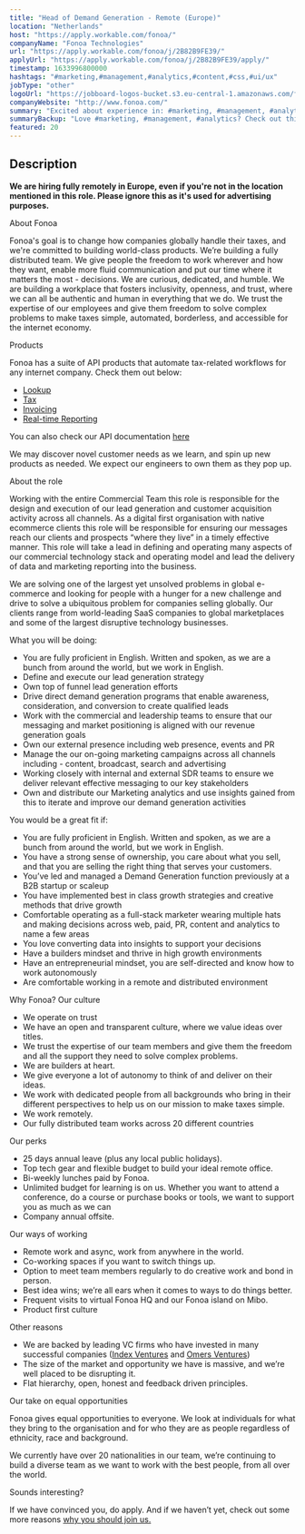```yaml
---
title: "Head of Demand Generation - Remote (Europe)"
location: "Netherlands"
host: "https://apply.workable.com/fonoa/"
companyName: "Fonoa Technologies"
url: "https://apply.workable.com/fonoa/j/2B82B9FE39/"
applyUrl: "https://apply.workable.com/fonoa/j/2B82B9FE39/apply/"
timestamp: 1633996800000
hashtags: "#marketing,#management,#analytics,#content,#css,#ui/ux"
jobType: "other"
logoUrl: "https://jobboard-logos-bucket.s3.eu-central-1.amazonaws.com/fonoa-technologies"
companyWebsite: "http://www.fonoa.com/"
summary: "Excited about experience in: #marketing, #management, #analytics? Check out this job post!"
summaryBackup: "Love #marketing, #management, #analytics? Check out this job post!"
featured: 20
---
```


## Description

**We are hiring fully remotely in Europe, even if you're not in the location mentioned in this role. Please ignore this as it's used for advertising purposes.**

About Fonoa

Fonoa's goal is to change how companies globally handle their taxes, and we're committed to building world-class products. We’re building a fully distributed team. We give people the freedom to work wherever and how they want, enable more fluid communication and put our time where it matters the most - decisions. We are curious, dedicated, and humble. We are building a workplace that fosters inclusivity, openness, and trust, where we can all be authentic and human in everything that we do. We trust the expertise of our employees and give them freedom to solve complex problems to make taxes simple, automated, borderless, and accessible for the internet economy.

Products

Fonoa has a suite of API products that automate tax-related workflows for any internet company. Check them out below:

*   [Lookup](https://www.fonoa.com/products/lookup)
*   [Tax](https://www.fonoa.com/products/tax)
*   [Invoicing](https://www.fonoa.com/products/invoicing)
*   [Real-time Reporting](https://www.fonoa.com/products/reporting)

You can also check our API documentation [here](https://docs.fonoa.com/reference)

We may discover novel customer needs as we learn, and spin up new products as needed. We expect our engineers to own them as they pop up.

About the role

Working with the entire Commercial Team this role is responsible for the design and execution of our lead generation and customer acquisition activity across all channels. As a digital first organisation with native ecommerce clients this role will be responsible for ensuring our messages reach our clients and prospects “where they live” in a timely effective manner. This role will take a lead in defining and operating many aspects of our commercial technology stack and operating model and lead the delivery of data and marketing reporting into the business.

We are solving one of the largest yet unsolved problems in global e-commerce and looking for people with a hunger for a new challenge and drive to solve a ubiquitous problem for companies selling globally. Our clients range from world-leading SaaS companies to global marketplaces and some of the largest disruptive technology businesses.

What you will be doing:

*   You are fully proficient in English. Written and spoken, as we are a bunch from around the world, but we work in English.
*   Define and execute our lead generation strategy
*   Own top of funnel lead generation efforts
*   Drive direct demand generation programs that enable awareness, consideration, and conversion to create qualified leads
*   Work with the commercial and leadership teams to ensure that our messaging and market positioning is aligned with our revenue generation goals
*   Own our external presence including web presence, events and PR
*   Manage the our on-going marketing campaigns across all channels including - content, broadcast, search and advertising
*   Working closely with internal and external SDR teams to ensure we deliver relevant effective messaging to our key stakeholders
*   Own and distribute our Marketing analytics and use insights gained from this to iterate and improve our demand generation activities

You would be a great fit if:

*   You are fully proficient in English. Written and spoken, as we are a bunch from around the world, but we work in English.
*   You have a strong sense of ownership, you care about what you sell, and that you are selling the right thing that serves your customers.
*   You’ve led and managed a Demand Generation function previously at a B2B startup or scaleup
*   You have implemented best in class growth strategies and creative methods that drive growth
*   Comfortable operating as a full-stack marketer wearing multiple hats and making decisions across web, paid, PR, content and analytics to name a few areas
*   You love converting data into insights to support your decisions
*   Have a builders mindset and thrive in high growth environments
*   Have an entrepreneurial mindset, you are self-directed and know how to work autonomously
*   Are comfortable working in a remote and distributed environment

Why Fonoa? Our culture

*   We operate on trust
*   We have an open and transparent culture, where we value ideas over titles.
*   We trust the expertise of our team members and give them the freedom and all the support they need to solve complex problems.
*   We are builders at heart.
*   We give everyone a lot of autonomy to think of and deliver on their ideas.
*   We work with dedicated people from all backgrounds who bring in their different perspectives to help us on our mission to make taxes simple.
*   We work remotely.
*   Our fully distributed team works across 20 different countries

Our perks

*   25 days annual leave (plus any local public holidays).
*   Top tech gear and flexible budget to build your ideal remote office.
*   Bi-weekly lunches paid by Fonoa.
*   Unlimited budget for learning is on us. Whether you want to attend a conference, do a course or purchase books or tools, we want to support you as much as we can
*   Company annual offsite.

Our ways of working

*   Remote work and async, work from anywhere in the world.
*   Co-working spaces if you want to switch things up.
*   Option to meet team members regularly to do creative work and bond in person.
*   Best idea wins; we’re all ears when it comes to ways to do things better.
*   Frequent visits to virtual Fonoa HQ and our Fonoa island on Mibo.
*   Product first culture

Other reasons

*   We are backed by leading VC firms who have invested in many successful companies ([Index Ventures](https://www.indexventures.com/companies/) and [Omers Ventures](https://www.omersventures.com/companies))
*   The size of the market and opportunity we have is massive, and we’re well placed to be disrupting it.
*   Flat hierarchy, open, honest and feedback driven principles.

Our take on equal opportunities

Fonoa gives equal opportunities to everyone. We look at individuals for what they bring to the organisation and for who they are as people regardless of ethnicity, race and background.

We currently have over 20 nationalities in our team, we’re continuing to build a diverse team as we want to work with the best people, from all over the world.

Sounds interesting?

If we have convinced you, do apply. And if we haven’t yet, check out some more reasons [why you should join us.](https://www.fonoa.com/why-join-us)
